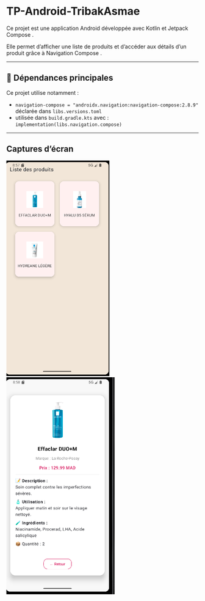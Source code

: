 # TP-Android-TribakAsmae
Ce projet est une application Android développée avec Kotlin et Jetpack Compose .

Elle permet d’afficher une liste de produits  et d’accéder aux détails d’un produit grâce à Navigation Compose .

---

## 🔧 Dépendances principales

Ce projet utilise notamment :

- `navigation-compose = "androidx.navigation:navigation-compose:2.8.9"` déclarée dans `libs.versions.toml`
- utilisée dans `build.gradle.kts` avec : `implementation(libs.navigation.compose)`
---


## Captures d’écran

![Liste des produits](https://github.com/AsmaeTrb/TP-Android-TribakAsmae/blob/master/listeproduits.png?raw=true)  
![Détails du produit](https://github.com/AsmaeTrb/TP-Android-TribakAsmae/blob/master/details.png?raw=true)
